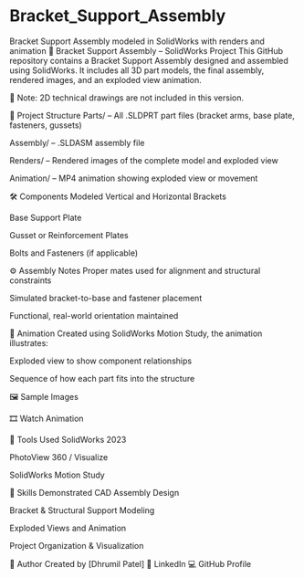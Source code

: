 # Bracket_Support_Assembly
Bracket Support Assembly modeled in SolidWorks with renders and animation
🧱 Bracket Support Assembly – SolidWorks Project
This GitHub repository contains a Bracket Support Assembly designed and assembled using SolidWorks.
It includes all 3D part models, the final assembly, rendered images, and an exploded view animation.

📌 Note: 2D technical drawings are not included in this version.

📁 Project Structure
Parts/ – All .SLDPRT part files (bracket arms, base plate, fasteners, gussets)

Assembly/ – .SLDASM assembly file

Renders/ – Rendered images of the complete model and exploded view

Animation/ – MP4 animation showing exploded view or movement

🛠 Components Modeled
Vertical and Horizontal Brackets

Base Support Plate

Gusset or Reinforcement Plates

Bolts and Fasteners (if applicable)

⚙️ Assembly Notes
Proper mates used for alignment and structural constraints

Simulated bracket-to-base and fastener placement

Functional, real-world orientation maintained

🎥 Animation
Created using SolidWorks Motion Study, the animation illustrates:

Exploded view to show component relationships

Sequence of how each part fits into the structure

🖼️ Sample Images


🎞️ Watch Animation

🔧 Tools Used
SolidWorks 2023

PhotoView 360 / Visualize

SolidWorks Motion Study

🎯 Skills Demonstrated
CAD Assembly Design

Bracket & Structural Support Modeling

Exploded Views and Animation

Project Organization & Visualization

👤 Author
Created by [Dhrumil Patel]
🔗 LinkedIn
💻 GitHub Profile

